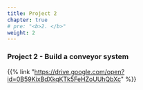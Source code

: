 ```yaml
---
title: Project 2
chapter: true
# pre: "<b>2. </b>"
weight: 2
---
```


### Project 2 - Build a conveyor system

{{% link "https://drive.google.com/open?id=0B59KixBdXkqKTk5FeHZoUUhQbXc" %}}
